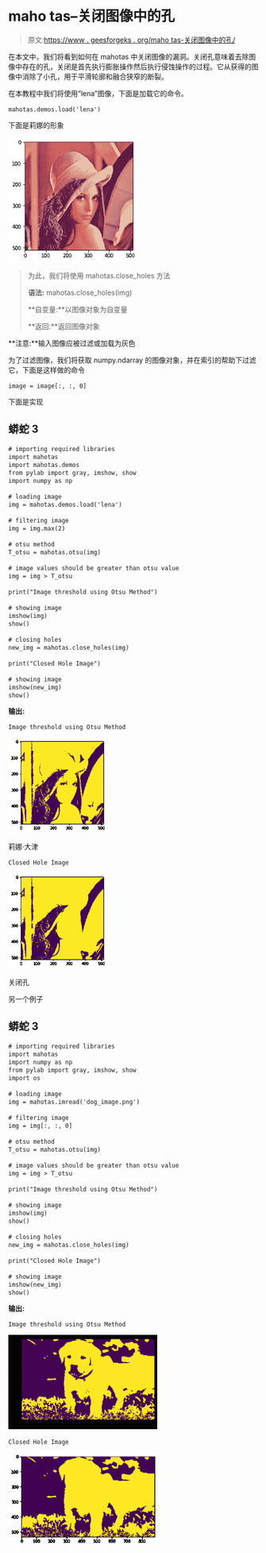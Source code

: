 # maho tas–关闭图像中的孔

> 原文:[https://www . geesforgeks . org/maho tas-关闭图像中的孔/](https://www.geeksforgeeks.org/mahotas-closing-holes-in-image/)

在本文中，我们将看到如何在 mahotas 中关闭图像的漏洞。关闭孔意味着去除图像中存在的孔，关闭是首先执行膨胀操作然后执行侵蚀操作的过程。它从获得的图像中消除了小孔，用于平滑轮廓和融合狭窄的断裂。

在本教程中我们将使用“lena”图像，下面是加载它的命令。

```
mahotas.demos.load('lena')
```

下面是莉娜的形象

![](img/c6cf4d1584ad896c98148d7fd44b7f25.png)

> 为此，我们将使用 mahotas.close_holes 方法
> 
> **语法:** mahotas.close_holes(img)
> 
> **自变量:**以图像对象为自变量
> 
> **返回:**返回图像对象

**注意:**输入图像应被过滤或加载为灰色

为了过滤图像，我们将获取 numpy.ndarray 的图像对象，并在索引的帮助下过滤它，下面是这样做的命令

```
image = image[:, :, 0]
```

下面是实现

## 蟒蛇 3

```
# importing required libraries
import mahotas
import mahotas.demos
from pylab import gray, imshow, show
import numpy as np

# loading image
img = mahotas.demos.load('lena')

# filtering image
img = img.max(2)

# otsu method
T_otsu = mahotas.otsu(img)

# image values should be greater than otsu value
img = img > T_otsu

print("Image threshold using Otsu Method")

# showing image
imshow(img)
show()

# closing holes
new_img = mahotas.close_holes(img)

print("Closed Hole Image")

# showing image
imshow(new_img)
show()
```

**输出:**

```
Image threshold using Otsu Method
```

![](img/f54bc66d6ee5e2ae67147f74284d0f2e.png)

莉娜·大津

```
Closed Hole Image
```

![](img/6742fe2835f85c6a0cd37494ab6593d1.png)

关闭孔

另一个例子

## 蟒蛇 3

```
# importing required libraries
import mahotas
import numpy as np
from pylab import gray, imshow, show
import os

# loading image
img = mahotas.imread('dog_image.png')

# filtering image
img = img[:, :, 0]

# otsu method
T_otsu = mahotas.otsu(img)  

# image values should be greater than otsu value
img = img > T_otsu

print("Image threshold using Otsu Method")

# showing image
imshow(img)
show()

# closing holes
new_img = mahotas.close_holes(img)

print("Closed Hole Image")

# showing image
imshow(new_img)
show()
```

**输出:**

```
Image threshold using Otsu Method
```

![](img/dd185d10a0b4d43f222c707ecfc5174f.png)

```
Closed Hole Image
```

![](img/2ce454f0f3217775c747e2dc16375676.png)
